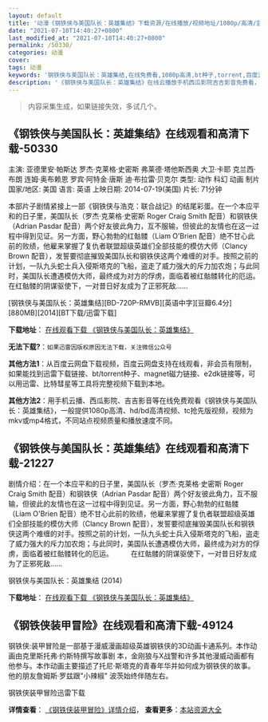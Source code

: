 ```yaml
---
layout: default
title: '动漫《钢铁侠与美国队长：英雄集结》下载资源/在线播放/视频地址/1080p/高清/蓝光'
date: "2021-07-10T14:40:27+0800"
last_modified_at: "2021-07-10T14:40:27+0800"
permalink: /50330/
categories: 动漫
cover:
tags: 动漫
keywords: '钢铁侠与美国队长：英雄集结,在线免费看,1080p高清,bt种子,torrent,百度云盘,magnet,磁力链,迅雷下载资源'
description: '《钢铁侠与美国队长：英雄集结》在线云播放手机西瓜影院吉吉影音免费看，1080p高清bd/hd未删减完整版和tc抢先枪版，mkv/mp4格式，附带bt/torrent种子、magnet/磁力链、百度云盘、网盘资源迅雷下载链接'
---
```


>内容采集生成，如果链接失效，多试几个。


## 《钢铁侠与美国队长：英雄集结》在线观看和高清下载-50330

主演: 亚德里安·帕斯达 罗杰·克莱格·史密斯 弗莱德·塔他斯西奥 大卫·卡耶 克兰西·布朗 连姆·奥布赖恩 罗宾·阿特金·唐斯 迪·布拉雷·贝克尔 类型: 动作 科幻 动画 制片国家/地区: 美国 语言: 英语 上映日期: 2014-07-19(美国) 片长: 71分钟

本部片子剧情紧接上一部《钢铁侠与浩克：联合战记》的结尾彩蛋。在一个本应平和的日子里，美国队长（罗杰·克莱格·史密斯 Roger Craig Smith 配音）和钢铁侠（Adrian Pasdar 配音）两个好友彼此角力，互不服输，但彼此的友情也在这一过程中得到见证。另一方面，野心勃勃的红骷髅（Liam O’Brien 配音）绝不甘心此前的败绩，他雇来掌握了复仇者联盟超级英雄们全部技能的模仿大师（Clancy Brown 配音），发誓要彻底摧毁美国队长和钢铁侠这两个难缠的对手。按照之前的计划，一队九头蛇士兵入侵斯塔克的飞船，盗走了威力强大的斥力加农炮；与此同时，美国队长遭遇模仿大师，最终成为对方的俘虏，面临着被红骷髅转化的厄运。 在红骷髅的阴谋驱使下，一对昔日好友成为了正邪死敌……


[钢铁侠与美国队长：英雄集结][BD-720P-RMVB][英语中字][豆瓣6.4分][880MB][2014][BT下载/迅雷下载]

**下载地址**： [在线观看下载 《钢铁侠与美国队长：英雄集结》](https://www.btdx8.com/torrent/iron_man_and_captain_america_heroes_united_2014.html) 


**无法下载?**：`如果迅雷因版权原因无法下载，关注微信公众号 `

**其他方法1**：从百度云网盘下载视频，百度云网盘支持在线观看，非会员有限制，如果能找到迅雷下载链接、bt/torrent种子、magnet磁力链接、e2dk链接等，可以用迅雷、比特彗星等工具将完整视频下载到本地。

**其他方法2**：用手机云播、西瓜影院、吉吉影音等在线免费观看《钢铁侠与美国队长：英雄集结》，一般提供1080p高清、hd/bd高清视频、tc抢先版视频，视频为mkv或mp4格式，不同站点视频质量和播放速度不同。


## 《钢铁侠与美国队长：英雄集结》在线观看和高清下载-21227

剧情介绍：在一个本应平和的日子里，美国队长（罗杰·克莱格·史密斯 Roger Craig Smith 配音）和钢铁侠（Adrian Pasdar 配音）两个好友彼此角力，互不服输，但彼此的友情也在这一过程中得到见证。另一方面，野心勃勃的红骷髅（Liam O'Brien 配音）绝不甘心此前的败绩，他雇来掌握了复仇者联盟超级英雄们全部技能的模仿大师（Clancy Brown 配音），发誓要彻底摧毁美国队长和钢铁侠这两个难缠的对手。按照之前的计划，一队九头蛇士兵入侵斯塔克的飞船，盗走了威力强大的斥力加农炮；与此同时，美国队长遭遇模仿大师，最终成为对方的俘虏，面临着被红骷髅转化的厄运。  　　在红骷髅的阴谋驱使下，一对昔日好友成为了正邪死敌……


钢铁侠与美国队长：英雄集结 (2014)

**下载地址**： [在线观看下载 《钢铁侠与美国队长：英雄集结》](https://www.btbtdy.me/btdy/dy1394.html) 


## 《钢铁侠装甲冒险》在线观看和高清下载-49124

钢铁侠:装甲冒险是一部基于漫威漫画超级英雄钢铁侠的3D动画卡通系列。本作动画由克里斯托弗&middot;约斯特撰写故事剧 本，金刚狼与X战警和许多其他漫威动画都有他参与。本作动画主要描述了托尼·斯塔克的青春年华并如何成为钢铁侠的故事。他的朋友詹姆斯·罗兹跟"小辣椒" 波茨始终伴随左右。


钢铁侠装甲冒险迅雷下载

**详情查看**： [《钢铁侠装甲冒险》详情介绍](/movie/49124/)， **查看更多**：[本站资源大全](/movie/t/all/)

